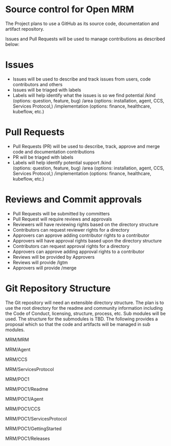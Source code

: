 # Source control for Open MRM
The Project plans to use a GitHub as its source code, documentation and artifact repository.

Issues and Pull Requests will be used to manage contributions as described below:

# Issues

* Issues will be used to describe and track issues from users, code contributors and others
* Issues will be triaged with labels
* Labels will help identify what the issues is so we find potential 
  /kind  
    (options: question, feature, bug)
  /area 
    (options: installation, agent, CCS, Services Protocol,) 
  /implementation 
    (options: finance, healthcare, kubeflow, etc.)

# Pull Requests

* Pull Requests (PR) will be used to describe, track, approve and merge code and documentation contributions
* PR will be triaged with labels
* Labels will help identify potential support
  /kind  
    (options: question, feature, bug)
  /area 
    (options: installation, agent, CCS, Services Protocol,) 
  /implementation 
    (options: finance, healthcare, kubeflow, etc.)

# Reviews and Commit approvals

* Pull Requests will be submitted by committers
* Pull Request will require reviews and approvals
* Reviewers will have reviewing rights based on the directory structure
* Contributors can request reviewer rights for a directory
* Approvers can approve adding contributor rights to a contributor
* Approvers will have approval rights based upon the directory structure
* Contributors can request approval rights for a directory
* Approvers can approve adding approval rights to a contributor
* Reviews will be provided by Approvers
* Reviews will provide /lgtm
* Approvers will provide /merge


# Git Repository Structure

The Git repository will need an extensible directory structure. The plan is to use the root directory for the readme and community information including the Code of Conduct, licensing, structure, process, etc. Sub modules will be used.  The structure for the submodules is TBD.  The following provides a proposal which so that the code and artifacts will be managed in sub modules.


MRM/MRM

MRM/Agent

MRM/CCS

MRM/ServicesProtocol

MRM/POC1

MRM/POC1/Readme

MRM/POC1/Agent

MRM/POC1/CCS

MRM/POC1/ServicesProtocol

MRM/POC1/GettingStarted

MRM/POC1/Releases

